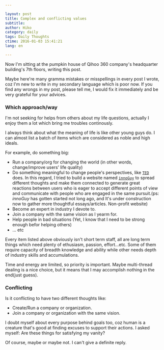 ```yaml
---

layout: post  
title: Complex and conflicting values
subtitle:   
author: Hiko  
category: daily
tags: Daily Thoughts  
ctime: 2016-01-03 15:41:21  
lang: en  

---
```


Now I'm sitting at the pumpkin house of Qihoo 360 company's headquarter building's 7th floors, writing this post.

Maybe here're many gramma mistakes or misspellings in every post I wrote, coz I'm new to write in my secondary language which is poor now. If you find any wrongs in my post, please tell me, I would fix it immediately and be very grateful for your advices.

### Which approach/way

I'm not seeking for helps from others about my life questions, actually I enjoy them a lot which bring me troubles continously.

I always think about what the meaning of life is like other young guys do. I can almost list a batch of items which are considered as noble and high ideals. 

For example, do something big:

 - Run a company/org for changing the world (in other words, change/improve users' life quality)
 - Do something meaningful to change people's perspectives, like [`TED`](http://ted.com) does. In this regard, I tried to build a website named [`innoGuy`](http://innoGuy.com) to spread different thoughts and make them connected to generate great reactions between users who is eager to accept different points of view and communicate with people who are engaged in the same pursuit.(ps: *innoGuy* has gotten started not long ago, and It's under construction now to gather more thoughtful essays/articles. Non-profit website)
 - Become an expert in industry I devote to.
 - Join a company with the same vision as I yearm for.
 - Help people in bad situations (Yet, I know that I need to be strong enough befor helping others)
 - ... etc
 
Every item listed above obviously isn't short term staff, all are long term things which need plenty of ethusiasm, passion, effort...etc. Some of them require capacity of breadth knowledge and ability while other needs depth of industry skills and accumulations. 

Time and energy are limited, so priority is important. Maybe multi-thread dealing is a nice choice, but it means that I may accomplish nothing in the end(just guess).

### Conflicting

Is it conflicting to have two different thoughts like: 

 - Create/Run a company or organization.
 - Join a company or organization with the same vision.
 
I doubt myself about every purpose behind goals too, coz human is a creature that's good at finding excuses to support their actions. I asked myself: Are these things for satisfying my vanity?

Of course, maybe or maybe not. I can't give a definite reply.

